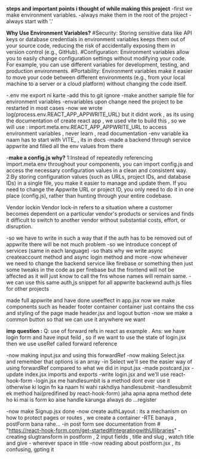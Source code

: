 **steps and important points i thought of while making this project**
-first we make environment variables.
-always make them in the root of the project
-always start with '.'

**Why Use Environment Variables?**
#Security: Storing sensitive data like API keys or database credentials in environment variables keeps them out of your source code, reducing the risk of accidentally exposing them in version control (e.g., GitHub).
#Configuration: Environment variables allow you to easily change configuration settings without modifying your code. For example, you can use different variables for development, testing, and production environments.
#Portability: Environment variables make it easier to move your code between different environments (e.g., from your local machine to a server or a cloud platform) without changing the code itself.

-.env me export ni karte 
-add this to git ignore
-make another sample file for environment variables
-envariables upon change need the project to be restarted in most cases
-now we wrote log(process.env.REACT_APP_APPWRITE_URL) but it didnt work , as its using the documentation
of create react app , we used vite to build this , so we will use : import.meta.env.REACT_APP_APPWRITE_URL
to access environment variables , never learn , read documentation
-env variable ka naam has to start with VITE_ , its in docs
-made a backend through service appwrite and filled all the env values from there

-**make a config.js why?**
1:Instead of repeatedly referencing import.meta.env throughout your components, you can import config.js and access the necessary configuration values in a clean and consistent way.
2:By storing configuration values (such as URLs, project IDs, and database IDs) in a single file, you make it easier to manage and update them. If you need to change the Appwrite URL or project ID, you only need to do it in one place (config.js), rather than hunting through your entire codebase.

Vendor lockin
Vendor lock-in refers to a situation where a customer becomes dependent on a particular vendor's products or services and finds it difficult to switch to another vendor without substantial costs, effort, or disruption.

-so we have to write in such a way that if the auth has to be removed out of appwrite 
there will be not much problem
-so we introduce concept of services (same in each language)
-so thats why we write async createaccount method  and async login method and more
-now whenever we need to change the backend service like firebase or something then just some tweaks in the code
as per firebase but the frontend will not be affected as it will just know to call the fns whose names will remain
same.
-we can use this same auth,js snippet for all appwrite backewnd auth.js files for other projects

made full appwrite and have done useeffect in app.jsx 
now we make components such as header footer container 
container just contains the css and styling of the page 
made header.jsx and logout button
-now we make a common button so that we can use it anywhere we want 

**imp question :**
Q: use of forward refs in react as example .
Ans: we have login form and have input feild , so if we want to use the state of login.jsx then we use
useRef called forward reference

-now making input.jsx and using this forwardRef
-now making Select.jsx and remember that options is an array
-in Select we'll see the easier way of using forwardRef compared to what we did in input.jsx
-made postcard.jsx
-update index.jsx imports and exports
-write login.jsx and we'll use react-hook-form
-login.jsx me handlesumbit is a method dont ever use it otherwise ki login fn ka naam hi wahi
rakhdiya handlesubmit
-handlesubmit ek method hai(predifined by react-hook-form) jaha apna apna method dete ho ki mai is form ko aise
handle karunga 
always do ...register 

-now make Signup.jsx
done 
-now create authLayout : its a mechanism on how to protect pages or routes , we create a container 
-RTE banaya , postForm bana rahe...
-in post form see documentation from # "https://react-hook-form.com/get-started#IntegratingwithUIlibraries"
-creating slugtransform in postform , 2 input fields , title and slug , watch title and give - wherever space in title
-now reading about postform.jsx , its confusing, gpting it
